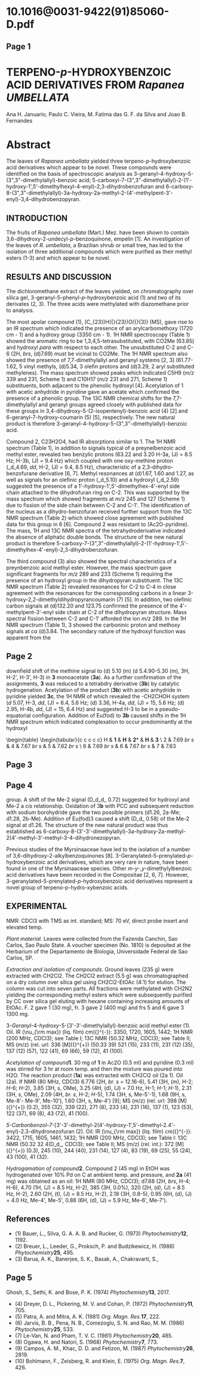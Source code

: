 # 10.1016@0031-9422(91)85060-D.pdf

## Page 1



# TERPENO-_p_-HYDROXYBENZOIC ACID DERIVATIVES FROM _Rapanea UMBELLATA_

Ana H. Januario, Paulo C. Vieira, M. Fatima das G. F. da Silva and Joao B. Fernandes

# Abstract

The leaves of _Rapanea umbellata_ yielded three terpeno-_p_-hydroxybenzoic acid derivatives which appear to be novel. These compounds were identified on the basis of spectroscopic analysis as 3-geranyl-4-hydroxy-5-(3",3"-dimethylallyl)-benzoic acid; 5-carboxyl-7-(3",3"-dimethylallyl)-2-(1'-hydroxy-1',5'-dimethylhexyl-4-enyl)-2,3-dihydrobenzofuran and 6-carboxy-8-(3",3"-dimethylallyl)-3a-hydroxy-2a-methyl-2-(4'-methylpent-3'-enyl)-3,4-dihydrobenzopyran.

## INTRODUCTION

The fruits of _Rapanea umbellata_ (Mart.) Mez. have been shown to contain 3,6-dihydroxy-2-undecyl-_p_-benzoquinone, empelin [1]. An investigation of the leaves of _R. umbellata_, a Brazilian shrub or small tree, has led to the isolation of three additional compounds which were purified as their methyl esters (1-3) and which appear to be novel.

## RESULTS AND DISCUSSION

The dichloromethane extract of the leaves yielded, on chromatography over silica gel, 3-geranyl-5-phenyl-_p_-hydroxybenzoic acid (1) and two of its derivates (2, 3). The three acids were methylated with diazomethane prior to analysis.

The most apolar compound (1), \(C_{23}\)H\({}_{23}\)O\({}_{3}\) (MS), gave rise to an IR spectrum which indicated the presence of an arylcarbomethoxy (1720 cm - 1) and a hydroxy group (3350 cm - 1). 1H NMR spectroscopy (Table 1) showed the aromatic ring to be 1,3,4,5-tetrasubstituted, with CO2Me (63.85) and hydroxyl _para_ with respect to each other. The unsubstituted C-2 and C-6 (2H, _brs_, \(d\)7.69) must be vicinal to CO2Me. The 1H NMR spectrum also showed the presence of 7,7-dimethylallyl and geranyl systems [2, 3] (61.77-1.62, 5 vinyl methyls, \(d\)5.34, 3 olefin protons and \(d\)3.29, 2 aryl substituted methylenes). The mass spectrum showed peaks which indicated C5H9 (_m/z_ 339 and 231, Scheme 1) and C10H17 (_m/z_ 231 and 271, Scheme 1) substituents, both adjacent to the phenolic hydroxyl [4]. Acetylation of 1 with acetic anhydride in pyridine gave an acetate which confirmed the presence of a phenolic group. The 13C NMR chemical shifts for the 7,7-dimethylallyl and geranyl groups agreed closely with published data for these groups in 3,4-dihydroxy-5-(2-isopentenyl)-benzoic acid (4) [2] and 6-geranyl-7-hydroxy-coumarin (5) [5], respectively. The new natural product is therefore 3-geranyl-4-hydroxy-5-(3",3"-dimethylallyl)-benzoic acid.

Compound 2, C23H2O4, had IR absorptions similar to 1. The 1H NMR spectrum (Table 1), in addition to signals typical of a preynelbenzoic acid methyl ester, revealed two benzylic protons (63.22 and 3.20 H-3a, \(J\) = 8.5 Hz; H-3b, \(J\) = 9.4 Hz) which coupled with one oxy-methine proton (_d_4.69, _dd_, H-2, \(J\) = 9.4, 8.5 Hz), characteristic of a 2,3-dihydro-benzofurane derivative [6, 7]. Methyl resonances at \(d\)1.67, 1.60 and 1.27, as well as signals for an olefinic proton (_d_5.10) and a hydroxyl (_d_2.59) suggested the presence of a 1'-hydroxy-1',5'-dimethylhex-4'-enyl side chain attached to the dihydrofuran ring on C-2. This was supported by the mass spectrum which showed fragments at _m/z_ 245 and 127 (Scheme 1) due to fission of the side chain between C-2 and C-1'. The identification of the nucleus as a dihydro-benzofuran received further support from the 13C NMR spectrum (Table 2) which showed close agreement with published data for this group in 6 [6]. Compound 2 was resistant to (Ac2O-pyridine). The mass, 1H and 13C NMR spectra of the tetrahydroderivative indicated the absence of aliphatic double bonds. The structure of the new natural product is therefore 5-carboxy-7-(3",3"-dimethylallyl)-2-(1'-hydroxy-1',5'-dimethylhex-4'-enyl)-2,3-dihydrobenzofuran.

The third compound (3) also showed the spectral characteristics of a preynbenzoic acid methyl ester. However, the mass spectrum gave significant fragments for _m/z_ 289 and 233 (Scheme 1) requiring the presence of an hydroxyl group in the dihydropyran substituent. The 13C NMR spectrum (Table 2) revealed resonances for C-2 to C-4 in close agreement with the resonances for the corresponding carbons in a linear 3-hydroxy-2,2-dimethyldihydropyrancoumarin (7) [5]. In addition, two olefinic carbon signals at \(d\)132.20 and 123.75 confirmed the presence of the 4'-methylpent-3'-enyl side chain at C-2 of the dihydropyran structure. Mass spectral fission between C-2 and C-1' afforded the ion _m/z_ 289. In the 1H NMR spectrum (Table 1), 3 showed the carboninic proton and methoxy signals at _ca_ \(d\)3.84. The secondary nature of the hydroxyl function was apparent from the

## Page 2

downfield shift of the methine signal to \(d\) 5.10 \(m\) (d 5.4.90-5.30 \(m\), 3H, H-2', H-3', H-3) in **3** monoacetate (**3a**). As a further confirmation of the assignments, **3** was reduced to a tetrabdry derivative (**3b**) by catalytic hydrogenation. Acetylation of the product (**3b**) with acetic anhydride in pyridine yielded **3c**, the 1H NMR of which revealed the -CH2CHOH system (_d_ 5.07, H-3, _dd_, \(J\) = 6.4, 5.6 Hz; \(d\) 3.36, H-4a, _dd_, \(J\) = 15, 5.6 Hz; \(d\) 2.95, H-4b, _dd_, \(J\) = 15, 6.4 Hz) and suggested H-3 to be in a pseudo-equatorial configuration. Addition of Eu(fod) to **3b** caused shifts in the 1H NMR spectrum which indicated complexation to occur predominantly at the hydroxyl

\begin{table}
\begin{tabular}{c c c c c} H & **1** & **H** & **2*** & **H** & **3** \\
2 & 7.69 _br s_ & 4 & 7.67 _br s_ & 5 & 7.62 _br s_ \\
6 & 7.69 _br s_ & 6 & 7.67 _br s_ & 7 & 7.63

## Page 3



## Page 4

group. A shift of the Me-2 signal (D_d_d_ 0.72) suggested for hydroxyl and Me-2 a _cis_ relationship. Oxidation of 3**b** with PCC and subsequent reduction with sodium borohydride gave the two possible primers (d1.26, 2a-Me; d1.28, 2b-Me). Addition of Eu(fod)3 caused a shift (D_d_ 0.58) of the Me-2 signal at d1.26. The structure of the new natural product was thus established as 6-carboxy-8-(3'-3'-dimethylallyl)-3a-hydroxy-2a-methyl-2(4'-methyl-3'-methyl-3-4-dihydronezopyran.

Previous studies of the Myrsinaaceae have led to the isolation of a number of 3,6-dihydroxy-2-alkylbenzoquinones [8]. 3-Geranylated-5-prenylated-_p_-hydroxybenzoic acid derivatives, which are very rare in nature, have been found in one of the Myrsinaaceae species. Other _m_-_y_-,_y_-dimethylylbenzoic acid derivatives have been recorded in the Compositae [2, 6, 7]. However, 3-geranylated-5-prenylated-_p_-hydroxybenzoic acid derivatives represent a novel group of terpeno-p-hydro-xybenzoic acids.

## EXPERIMENTAL

NMR: CDCl3 with TMS as int. standard; MS: 70 eV, direct probe insert and elevated temp.

_Plant material._ Leaves were collected from the Fazenda Canchin, Sao Carlos, Sao Paulo State. A voucher specimen (No. 1810) is deposited at the Herbarium of the Departamento de Biologia, Universidade Federal de Sao Carlos, SP.

_Extraction and isolation of compounds._ Ground leaves (235 g) were extracted with CH2Cl2. The CH2Cl2 extract (5.5 g) was chromatographed on a dry column over silica gel using CH2Cl2-EtOAc (4:1) for elution. The column was cut into seven parts. All fractions were methylated with CH2N2 yielding the corresponding methyl esters which were subsequently purified by CC over silica gel eluting with hexane containing increasing amounts of EtOAc. F. 2 gave 1 (30 mg), fr. 3 gave 2 (400 mg) and frs 5 and 6 gave 3 1300 mg.

3-_Geranyl_-4-_hydroxy_-5-[3'-3'-dimethylallyl)-benzoic acid methyl ester (1). Oil. IR \(\nu_{\rm max}\) (liq. film) cm\({}^{-}\): 3350, 1720, 1605, 1442; 1H NMR (200 MHz, CDCl3); see Table I; 13C NMR (50.32 MHz, CDCl3); see Table II; MS \(m/z\) (rel. url: 336 [M]\({}^{+}\) (50.33 39) 521 (15), 233 (11), 231 (12) (35), 137 (12) (57), 122 (41), 69 (66), 59 (12), 41 (100).

_Acetylation of compound_**1**. 30 mg of **1** in Ac2O (0.5 ml) and pyridine (0.3 ml) was stirred for 3 hr at room temp. and then the mixture was poured into H2O. The reaction product (**1a**) was extracted with CH2Cl2 oil (2a 1). Oil (2a). If NMR (80 MHz, CDCl3) 6.776 (2H, _br. s_ = 12.16-6), 5.41 (3H, \(m\), H-2; _H_-6; _H_-2), 3.85 (3H, s, OMe), 3.25 (4H, \(d\), \(J\) = 7.0 Hz, H-1; _H_-1; _H_-1), 2.31 (3H, s, OMe), 2.09 (4H, _br. s_, H-2; _H_-5), 1.74 (3H, s, Me-5'-1), 1.68 (9H, s, Me-8'- Me-9', Me-10'), 1.60 (3H, s, Me-4') [9]; MS \(m/z\) (rel. url: 398 [M]\({}^{+}\) (0.2), 355 (32), 339 (22), 271 (8), 233 (4), 231 (16), 137 (1), 123 (53), 122 (37), 69 (8), 43 (72), 41 (100).

_5-Carbonbenzol-7_-[3'-3'-dimethyl-2(4'-hydroxy-1',5'-dimethyl-2.4'-enyl)-2.3-dihydronezofuran (2). Oil: IR \(\nu_{\rm max}\) (liq. film) cm\({}^{-}\): 3422, 1715, 1605, 1461, 1432; 1H NMR (200 MHz, CDCl3); see Table I: 13C NMR (50.32 32 4(D_d_, CDCl3); see Table II; MS \(m/z\) (rel. int.): 372 [M]\({}^{+}\) (0.3), 245 (10), 244 (40), 231 (14), 127 (4), 83 (19), 69 (25), 55 (24), 43 (100), 41 (32).

_Hydrogamation of compound_**2**. Compound 2 (45 mg) in EtOH was hydrogenated over 10% Pd on C at ambient temp. and pressure, and **2a** (41 mg) was obtained as an oil: 1H NMR (80 MHz, CDCl3); d7.68 (2H, _brs_, H-4; H-6), 4.70 (1H, \(J\) = 8.5 Hz, H-2), 385 (3H, 0.0%), 320 (2H, \(d\), \(J\) = 8.5 Hz, H-2), 2.60 (2H, \(t\), \(J\) = 8.5 Hz, H-2), 2.18 (3H, 0.8-5), 0.95 (6H, \(d\), \(J\) = 4.0 Hz, Me-4', Me-5', 0.88 (6H, \(d\), \(J\) = 5.9 Hz, Me-6', Me-7').

## References

* (1) Bauer, L., Silva, G. A. A. B. and Rucker, G. (1973) _Phytochemistry_**12**, 1192.
* (2) Breuer, L., Leeder, G., Proksch, P. and Budzikewicz, H. (1986) _Phytochemistry_**25**, 495.
* (3) Barua, A. K., Banerjee, S. K., Basak, A., Chakravarti, S.,

## Page 5

Ghosh, S., Sethi, K. and Bose, P. K. (1974) _Phytochemistry_**13**, 2017.
* (4) Dreyer, D. L., Pickering, M. V. and Cohan, P. (1972) _Phytochemistry_**11**, 705.
* (5) Patra, A. and Mitra, A. K. (1981) _Org. Magn. Res._**17**, 222.
* (6) Jarvis, B. B., Pena, N. B., Comezoglu, S. N. and Rao, M. M. (1986) _Phytochemistry_**25**, 533.
* (7) Le-Van, N. and Pham, T. V. C. (1981) _Phytochemistry_**20**, 485.
* (8) Ogawa, H. and Natori, S. (1968) _Phytochemistry_**7**, 773.
* (9) Campos, A. M., Khac, D. D. and Fetizon, M. (1987) _Phytochemistry_**26**, 2819.
* (10) Bohlmann, F., Zeisberg, R. and Klein, E. (1975) _Org. Magn. Res._**7**, 426.




